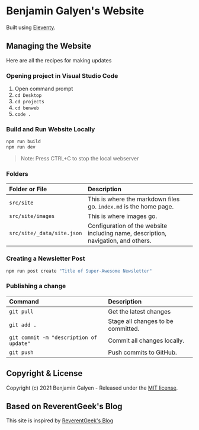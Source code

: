 # Benjamin Galyen's Website

Built using [Eleventy](https://www.11ty.io).

## Managing the Website

Here are all the recipes for making updates

### Opening project in Visual Studio Code

1. Open command prompt
1. `cd Desktop`
1. `cd projects`
1. `cd benweb`
1. `code .`

### Build and Run Website Locally

```sh
npm run build
npm run dev
```

> Note: Press CTRL+C to stop the local webserver

### Folders

|Folder or File|Description|
|:---|:---|
|`src/site`|This is where the markdown files go. `index.md` is the home page.|
|`src/site/images`|This is where images go.|
|`src/site/_data/site.json`|Configuration of the website including name, description, navigation, and others.|

### Creating a Newsletter Post

```sh
npm run post create "Title of Super-Awesome Newsletter"
```

### Publishing a change

|Command|Description|
|:---|:---|
|`git pull`|Get the latest changes|
|`git add .`|Stage all changes to be committed.|
|`git commit -m "description of update"`|Commit all changes locally.|
|`git push`|Push commits to GitHub.|

## Copyright & License

Copyright (c) 2021 Benjamin Galyen - Released under the [MIT license](LICENSE).

## Based on ReverentGeek's Blog

This site is inspired by [ReverentGeek's Blog](https://reverentgeek.com)
